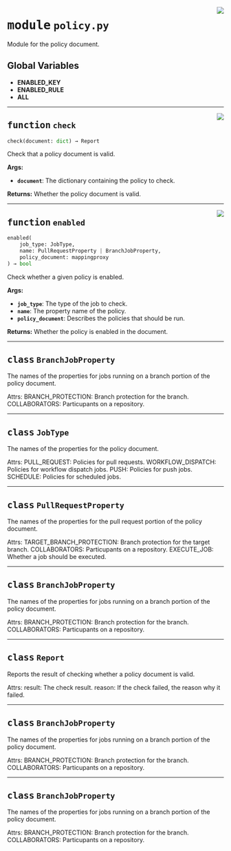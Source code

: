 <!-- markdownlint-disable -->

<a href="../repo_policy_compliance/policy.py#L0"><img align="right" style="float:right;" src="https://img.shields.io/badge/-source-cccccc?style=flat-square"></a>

# <kbd>module</kbd> `policy.py`
Module for the policy document. 

**Global Variables**
---------------
- **ENABLED_KEY**
- **ENABLED_RULE**
- **ALL**

---

<a href="../repo_policy_compliance/policy.py#L86"><img align="right" style="float:right;" src="https://img.shields.io/badge/-source-cccccc?style=flat-square"></a>

## <kbd>function</kbd> `check`

```python
check(document: dict) → Report
```

Check that a policy document is valid. 



**Args:**
 
 - <b>`document`</b>:  The dictionary containing the policy to check. 



**Returns:**
 Whether the policy document is valid. 


---

<a href="../repo_policy_compliance/policy.py#L106"><img align="right" style="float:right;" src="https://img.shields.io/badge/-source-cccccc?style=flat-square"></a>

## <kbd>function</kbd> `enabled`

```python
enabled(
    job_type: JobType,
    name: PullRequestProperty | BranchJobProperty,
    policy_document: mappingproxy
) → bool
```

Check whether a given policy is enabled. 



**Args:**
 
 - <b>`job_type`</b>:  The type of the job to check. 
 - <b>`name`</b>:  The property name of the policy. 
 - <b>`policy_document`</b>:  Describes the policies that should be run. 



**Returns:**
 Whether the policy is enabled in the document. 


---

## <kbd>class</kbd> `BranchJobProperty`
The names of the properties for jobs running on a branch portion of the policy document. 

Attrs:  BRANCH_PROTECTION: Branch protection for the branch.  COLLABORATORS: Particupants on a repository. 





---

## <kbd>class</kbd> `JobType`
The names of the properties for the policy document. 

Attrs:  PULL_REQUEST: Policies for pull requests.  WORKFLOW_DISPATCH: Policies for workflow dispatch jobs.  PUSH: Policies for push jobs.  SCHEDULE: Policies for scheduled jobs. 





---

## <kbd>class</kbd> `PullRequestProperty`
The names of the properties for the pull request portion of the policy document. 

Attrs:  TARGET_BRANCH_PROTECTION: Branch protection for the target branch.  COLLABORATORS: Particupants on a repository.  EXECUTE_JOB: Whether a job should be executed. 





---

## <kbd>class</kbd> `BranchJobProperty`
The names of the properties for jobs running on a branch portion of the policy document. 

Attrs:  BRANCH_PROTECTION: Branch protection for the branch.  COLLABORATORS: Particupants on a repository. 





---

## <kbd>class</kbd> `Report`
Reports the result of checking whether a policy document is valid. 

Attrs:  result: The check result.  reason: If the check failed, the reason why it failed. 





---

## <kbd>class</kbd> `BranchJobProperty`
The names of the properties for jobs running on a branch portion of the policy document. 

Attrs:  BRANCH_PROTECTION: Branch protection for the branch.  COLLABORATORS: Particupants on a repository. 





---

## <kbd>class</kbd> `BranchJobProperty`
The names of the properties for jobs running on a branch portion of the policy document. 

Attrs:  BRANCH_PROTECTION: Branch protection for the branch.  COLLABORATORS: Particupants on a repository. 





